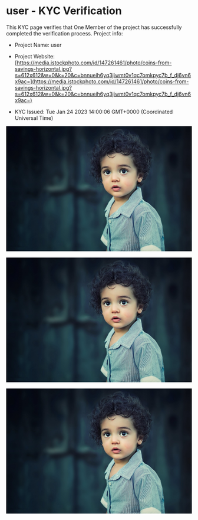 # user - KYC Verification
		


This KYC page verifies that One Member of the project has successfully completed the verification process. Project info:
		


- Project Name: user
		

- Project Website: [https://media.istockphoto.com/id/147261461/photo/coins-from-savings-horizontal.jpg?s=612x612&w=0&k=20&c=bnnueih6yq3jiwmt0v1qc7omkpyc7b_f_dj6vn6x9ac=](https://media.istockphoto.com/id/147261461/photo/coins-from-savings-horizontal.jpg?s=612x612&w=0&k=20&c=bnnueih6yq3jiwmt0v1qc7omkpyc7b_f_dj6vn6x9ac=)
		

- KYC Issued: Tue Jan 24 2023 14:00:06 GMT+0000 (Coordinated Universal Time)
		


![This is an face image](./personFace.png)
		

![This is an cnic image](./cnicImage.png)
		

![This is an passport image](./passportImage.png)
	